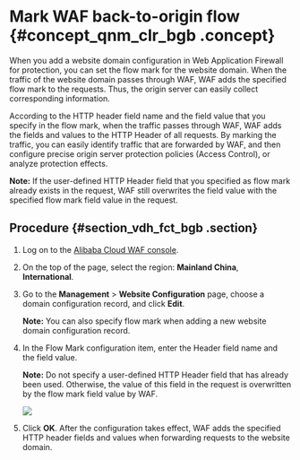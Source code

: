 # Mark WAF back-to-origin flow {#concept_qnm_clr_bgb .concept}

When you add a website domain configuration in Web Application Firewall for protection, you can set the flow mark for the website domain. When the traffic of the website domain passes through WAF, WAF adds the specified flow mark to the requests. Thus, the origin server can easily collect corresponding information.

According to the HTTP header field name and the field value that you specify in the flow mark, when the traffic passes through WAF, WAF adds the fields and values to the HTTP Header of all requests. By marking the traffic, you can easily identify traffic that are forwarded by WAF, and then configure precise origin server protection policies \(Access Control\), or analyze protection effects.

**Note:** If the user-defined HTTP Header field that you specified as flow mark already exists in the request, WAF still overwrites the field value with the specified flow mark field value in the request.

## Procedure {#section_vdh_fct_bgb .section}

1.  Log on to the [Alibaba Cloud WAF console](https://partners-intl.console.aliyun.com/#/waf).
2.  On the top of the page, select the region: **Mainland China**, **International**.
3.  Go to the **Management** \> **Website Configuration** page, choose a domain configuration record, and click **Edit**.

    **Note:** You can also specify flow mark when adding a new website domain configuration record.

4.  In the Flow Mark configuration item, enter the Header field name and the field value.

    **Note:** Do not specify a user-defined HTTP Header field that has already been used. Otherwise, the value of this field in the request is overwritten by the flow mark field value by WAF.

    ![](http://static-aliyun-doc.oss-cn-hangzhou.aliyuncs.com/assets/img/78548/154451478034038_en-US.png)

5.  Click **OK**. After the configuration takes effect, WAF adds the specified HTTP header fields and values when forwarding requests to the website domain.

